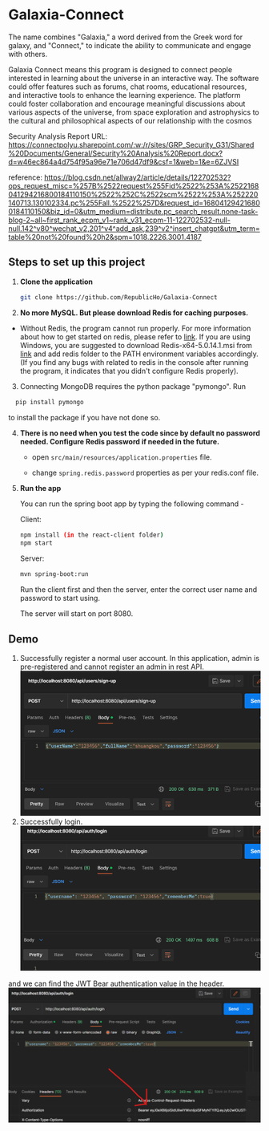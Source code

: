# Galaxia-Connect
The name combines "Galaxia," a word derived from the Greek word for galaxy, and "Connect," to indicate the ability to communicate and engage with others. 

Galaxia Connect means this program is designed to connect people interested in learning about the universe in an interactive way. The software could offer features such as forums, chat rooms, educational resources, and interactive tools to enhance the learning experience. The platform could foster collaboration and encourage meaningful discussions about various aspects of the universe, from space exploration and astrophysics to the cultural and philosophical aspects of our relationship with the cosmos

Security Analysis Report URL:
https://connectpolyu.sharepoint.com/:w:/r/sites/GRP_Security_G31/Shared%20Documents/General/Security%20Analysis%20Report.docx?d=w46ec864a4d754f95a96e71e706d47df9&csf=1&web=1&e=6ZJVSI


reference: https://blog.csdn.net/allway2/article/details/122702532?ops_request_misc=%257B%2522request%255Fid%2522%253A%2522168041294216800184110150%2522%252C%2522scm%2522%253A%252220140713.130102334.pc%255Fall.%2522%257D&request_id=168041294216800184110150&biz_id=0&utm_medium=distribute.pc_search_result.none-task-blog-2~all~first_rank_ecpm_v1~rank_v31_ecpm-11-122702532-null-null.142^v80^wechat_v2,201^v4^add_ask,239^v2^insert_chatgpt&utm_term=table%20not%20found%20h2&spm=1018.2226.3001.4187

## Steps to set up this project
1. **Clone the application**

   ```bash
   git clone https://github.com/RepublicHo/Galaxia-Connect
   ```

2. **No more MySQL. But please download Redis for caching purposes.** 
+ Without Redis, the program cannot run properly. 
For more information about how to get started on redis, please refer to [link](https://tableplus.com/blog/2018/10/how-to-start-stop-restart-redis.html).
If you are using Windows, you are suggested to download Redis-x64-5.0.14.1.msi from [link](https://github.com/tporadowski/redis/releases) 
and add redis folder to the PATH environment variables accordingly. (If you find any bugs with related to redis in the console
after running the program, it indicates that you didn't configure Redis properly). 
3. Connecting MongoDB requires the python package "pymongo". Run 
 ```bash
   pip install pymongo
   ```
   to install the package if you have not done so.
   
4. **There is no need when you test the code since by default no password needed. Configure Redis password if needed in the future.**

    + open `src/main/resources/application.properties` file.

    + change `spring.redis.password` properties as per your redis.conf file. 

5. **Run the app**

   You can run the spring boot app by typing the following command -
   
   Client:
   ```bash
   npm install (in the react-client folder)
   npm start
   ```
   
   Server:
   ```bash
   mvn spring-boot:run
   ```   
   Run the client first and then the server, enter the correct user name and password to start using.
   
   The server will start on port 8080.


## Demo

1. Successfully register a normal user account. In this application, admin is pre-registered
and cannot register an admin in rest API.
![img.png](img.png)
2. Successfully login. 
![img_1.png](img_1.png)

and we can find the JWT Bear authentication value in the header. 
![img_2.png](img_2.png)
